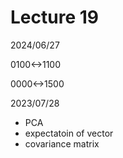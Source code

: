 # Lecture 19

2024/06/27

0100<->1100

0000<->1500

2023/07/28

- PCA
- expectatoin of vector
- covariance matrix
